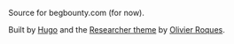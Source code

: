 Source for begbounty.com (for now).

Built by [Hugo](https://gohugo.io/) and the
[Researcher theme](https://github.com/ojroques/hugo-researcher/) by
[Olivier Roques](https://oroques.dev/).
